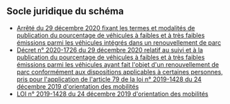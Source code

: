 <MenuSchema />

## Socle juridique du schéma
- [Arrêté du 29 décembre 2020 fixant les termes et modalités de publication du pourcentage de véhicules à faibles et à très faibles émissions parmi les véhicules intégrés dans un renouvellement de parc](https://www.legifrance.gouv.fr/jorf/id/JORFTEXT000042754492)
- [Décret n° 2020-1726 du 29 décembre 2020 relatif au suivi et à la publication du pourcentage de véhicules à faibles et à très faibles émissions parmi les véhicules ayant fait l'objet d'un renouvellement de parc conformément aux dispositions applicables à certaines personnes, pris pour l'application de l'article 79 de la loi n° 2019-1428 du 24 décembre 2019 d'orientation des mobilités](https://www.legifrance.gouv.fr/jorf/id/JORFTEXT000042754268)
- [LOI n° 2019-1428 du 24 décembre 2019 d'orientation des mobilités](https://www.legifrance.gouv.fr/jorf/article_jo/JORFARTI000039666652)
